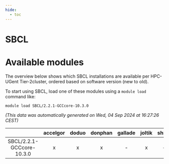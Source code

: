 ```yaml
---
hide:
  - toc
---
```


SBCL
====

# Available modules


The overview below shows which SBCL installations are available per HPC-UGent Tier-2cluster, ordered based on software version (new to old).

To start using SBCL, load one of these modules using a `module load` command like:

```shell
module load SBCL/2.2.1-GCCcore-10.3.0
```

*(This data was automatically generated on Wed, 04 Sep 2024 at 16:27:26 CEST)*  

| |accelgor|doduo|donphan|gallade|joltik|shinx|skitty|
| :---: | :---: | :---: | :---: | :---: | :---: | :---: | :---: |
|SBCL/2.2.1-GCCcore-10.3.0|x|x|x|-|x|-|x|
